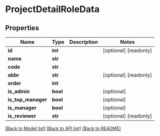 # ProjectDetailRoleData

## Properties
Name | Type | Description | Notes
------------ | ------------- | ------------- | -------------
**id** | **int** |  | [optional] [readonly] 
**name** | **str** |  | 
**code** | **str** |  | 
**abbr** | **str** |  | [optional] [readonly] 
**order** | **int** |  | 
**is_admin** | **bool** |  | [optional] 
**is_top_manager** | **bool** |  | [optional] 
**is_manager** | **bool** |  | [optional] 
**is_reviewer** | **str** |  | [optional] [readonly] 

[[Back to Model list]](../README.md#documentation-for-models) [[Back to API list]](../README.md#documentation-for-api-endpoints) [[Back to README]](../README.md)


